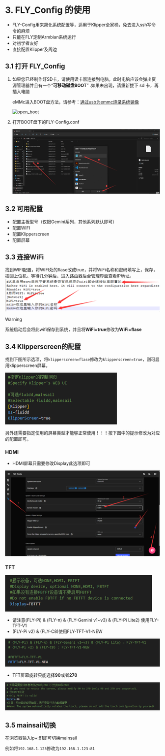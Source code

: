 

#  3. FLY_Config 的使用

* FLY-Config用来简化系统配置等，适用于Klipper全家桶，免去进入ssh写命令的麻烦
* 只能在FLY定制Armbian系统运行
* 对初学者友好
* 直接配置Klipper及周边

## 3.1 打开 FLY_Config

1. 如果您已经制作好SD卡，请使用读卡器连接到电脑。此时电脑应该会弹出资源管理器并且有一个“**可移动磁盘BOOT**” .如果未出现，请重新拔下 sd 卡，再插入电脑

   eMMc进入BOOT盘方法，请参考：[通过usb为emmc烧录系统镜像](/board/fly_pi/FLY_π_description1?id=_2-通过usb为emmc烧录系统镜像)

   ![open_boot](../../images/boards/fly_pi/open_boot.png)

   

2. 打开BOOT盘下的FLY-Config.conf

   ![open_flyconfig](../../images/boards/fly_pi/open_flyconfig.png)

## 3.2 可用配置

* 配置主板型号（仅限Gemini系列，其他系列默认即可）
* 配置WIFI
* 配置Klipperscreen
* 配置屏幕

## 3.3 连接WiFi

   找到WIFI配置，将WIFI处的flase改成true，并将WiFi名称和密码填写上，保存，插回上位机。等待几分钟后，进入路由器后台管理界面查看IP地址。
   ![connect_wifi](../../images/boards/fly_pi/connect_wifi.png)

> [!Warning]
>
> 系统启动后会将此wifi保存到系统，并且将**WiFi=true**修改为**WiFi=flase**

## 3.4 Klipperscreen的配置

找到下图所示选项，将``klipperscreen=flase``修改为``klipperscreen=true``，则可启用klipperscreen屏幕。

![config1](../../images/boards/fly_pi/config1.png)

另外还需要指定使用的屏幕类型才能够正常使用！！！按下图中的提示修改为对应的配置即可。

<!-- tabs:start -->

### **HDMI**

* HDMI屏幕只需要修改Display此选项即可

![hdmi](../../images/boards/fly_pi/hdmi.png)

### **TFT**

![tft](../../images/boards/fly_pi/tft1.png)

* 请注意(FLY-Pi) & (FLY-π) & (FLY-Gemini v1~v3) & (FLY-Pi Lite2) 使用FLY-TFT-V1
* (FLY-Pi v2) & (FLY-C8)使用FLY-TFT-V1-NEW

![tft](../../images/boards/fly_pi/tft2.png)

* TFT屏幕旋转只能选择**90**或者**270**

![tft](../../images/boards/fly_pi/tft3.png)

<!-- tabs:end -->

## 3.5 mainsail切换

在浏览器输入ip+:81即可切换mainsail

例如将``192.168.1.123``修改为``192.168.1.123:81``

